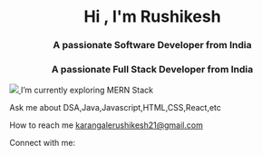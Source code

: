 <h1 align="center">Hi , I'm Rushikesh</h1>
<h3 align="center">A passionate Software Developer from India</h3>
<h3 align="center">A passionate Full Stack Developer from India</h3>
<a href="https://visitcount.itsvg.in">
  <img src="https://visitcount.itsvg.in/api?id=abhishekraut1&label=Profile%20Views&color=0&icon=0&pretty=false" />
</a>
I’m currently exploring MERN Stack <br />

Ask me about DSA,Java,Javascript,HTML,CSS,React,etc<br />

How to reach me karangalerushikesh21@gmail.com

Connect with me:

<!---
rushikarangale/rushikarangale is a ✨ special ✨ repository because its `README.md` (this file) appears on your GitHub profile.
You can click the Preview link to take a look at your changes.
--->
